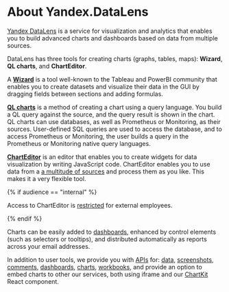 # About Yandex.DataLens

[Yandex DataLens](https://datalens.yandex-team.ru) is a service for visualization and analytics that enables you to build advanced charts and dashboards based on data from multiple sources.

DataLens has three tools for creating charts (graphs, tables, maps): **Wizard**, **QL charts**, and **ChartEditor**.

A [**Wizard**](concepts/index.md) is a tool well-known to the Tableau and PowerBI community that enables you to create datasets and visualize their data in the GUI by dragging fields between sections and adding formulas.

[**QL charts**](concepts/chart/index.md#sql-charts) is a method of creating a chart using a query language. You build a QL query against the source, and the query result is shown in the chart. QL charts can use databases, as well as Prometheus or Monitoring, as their sources. User-defined SQL queries are used to access the database, and to access Prometheus or Monitoring, the user builds a query in the Prometheus or Monitoring native query languages.

[**ChartEditor**](editor/architecture.md) is an editor that enables you to create widgets for data visualization by writing JavaScript code. ChartEditor enables you to use data from a [a multitude of sources](editor/sources/index.md) and process them as you like. This makes it a very flexible tool.

{% if audience == "internal" %}

Access to СhartEditor is [restricted](editor/index.md) for external employees.

{% endif %}

Charts can be easily added to [dashboards](concepts/dashboard.md), enhanced by control elements (such as selectors or tooltips), and distributed automatically as reports across your email addresses.

In addition to user tools, we provide you with [APIs](api/index.md) for: [data](api/dashboards/data.md), [screenshots](api/dashboards/scr.md), [comments](api/dashboards/comments/index.md), [dashboards](api/dashboards/dash/index.md), [charts](api/dashboards/charts.md), [workbooks](api/workbooks/index.md), and provide an option to embed charts to other our services, both using iframe and our [ChartKit](chartkit/index.md) React component.
